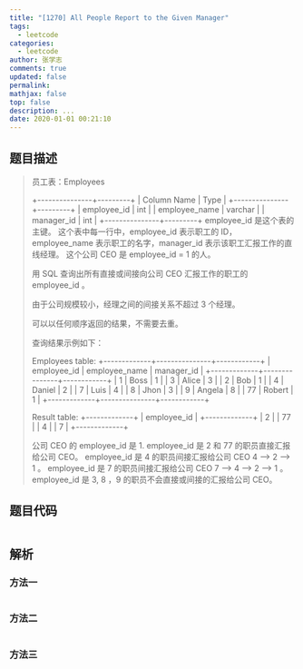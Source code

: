 ```yaml
---
title: "[1270] All People Report to the Given Manager"
tags:
  - leetcode
categories:
  - leetcode
author: 张学志
comments: true
updated: false
permalink:
mathjax: false
top: false
description: ...
date: 2020-01-01 00:21:10
---
```


## 题目描述

> 员工表：Employees 
> 
> +---------------+---------+
> | Column Name   | Type    |
> +---------------+---------+
> | employee_id   | int     |
> | employee_name | varchar |
> | manager_id    | int     |
> +---------------+---------+
> employee_id 是这个表的主键。
> 这个表中每一行中，employee_id 表示职工的 ID，employee_name 表示职工的名字，manager_id 表示该职工汇报工作的直线经理。
> 这个公司 CEO 是 employee_id = 1 的人。
> 
> 
> 
> 
> 用 SQL 查询出所有直接或间接向公司 CEO 汇报工作的职工的 employee_id 。 
> 
> 由于公司规模较小，经理之间的间接关系不超过 3 个经理。 
> 
> 可以以任何顺序返回的结果，不需要去重。 
> 
> 查询结果示例如下： 
> 
> Employees table:
> +-------------+---------------+------------+
> | employee_id | employee_name | manager_id |
> +-------------+---------------+------------+
> | 1           | Boss          | 1          |
> | 3           | Alice         | 3          |
> | 2           | Bob           | 1          |
> | 4           | Daniel        | 2          |
> | 7           | Luis          | 4          |
> | 8           | Jhon          | 3          |
> | 9           | Angela        | 8          |
> | 77          | Robert        | 1          |
> +-------------+---------------+------------+
> 
> Result table:
> +-------------+
> | employee_id |
> +-------------+
> | 2           |
> | 77          |
> | 4           |
> | 7           |
> +-------------+
> 
> 公司 CEO 的 employee_id 是 1.
> employee_id 是 2 和 77 的职员直接汇报给公司 CEO。
> employee_id 是 4 的职员间接汇报给公司 CEO 4 --> 2 --> 1 。
> employee_id 是 7 的职员间接汇报给公司 CEO 7 --> 4 --> 2 --> 1 。
> employee_id 是 3, 8 ，9 的职员不会直接或间接的汇报给公司 CEO。 
> 
> 

## 题目代码

```cpp

```

## 解析

### 方法一

```cpp

```

### 方法二

```cpp

```

### 方法三

```cpp

```

